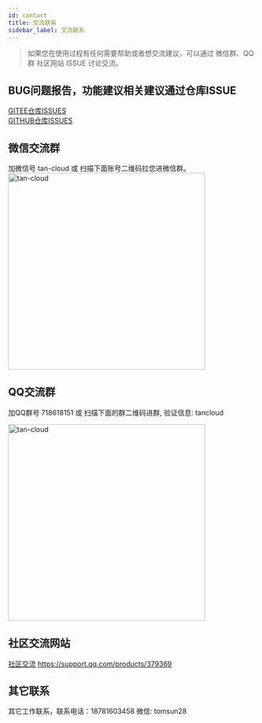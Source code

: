 ```yaml
---
id: contact  
title: 交流联系    
sidebar_label: 交流联系     
---
```

> 如果您在使用过程有任何需要帮助或者想交流建议，可以通过 微信群、QQ群 社区网站 ISSUE 讨论交流。

## BUG问题报告，功能建议相关建议通过仓库ISSUE

[GITEE仓库ISSUES](https://gitee.com/dromara/hertzbeat/issues)   
[GITHUB仓库ISSUES](https://github.com/dromara/hertzbeat/issues)

## 微信交流群   

加微信号 tan-cloud 或 扫描下面账号二维码拉您进微信群。
<img alt="tan-cloud" src="https://cdn.jsdelivr.net/gh/dromara/hertzbeat@gh-pages/img/docs/help/tan-cloud-wechat.jpg" width="400"/>       

## QQ交流群   

加QQ群号 718618151 或 扫描下面的群二维码进群, 验证信息: tancloud        

<img alt="tan-cloud" src="https://cdn.jsdelivr.net/gh/dromara/hertzbeat@gh-pages/img/docs/help/qq-qr.jpg" width="400"/>          

## 社区交流网站

[社区交流](https://support.qq.com/products/379369)  https://support.qq.com/products/379369

## 其它联系  
其它工作联系，联系电话：18781603458 微信: tomsun28     


